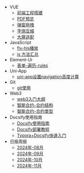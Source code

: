 <!--
 * @Description: 侧边栏文件
 * @Version: 2.0
 * @Autor: GXY
 * @Date: 2024-10-31 13:23:26
 * @LastEditors: GXY
 * @LastEditTime: 2024-11-20 09:11:52
-->
* VUE
  * [前端工程搭建](/ProjectDocs/Web-Engineering-Construction.md)
  * [PDF预览](/ProjectDocs/Preview-Pdf.md)
  * [弹窗拖拽](/ProjectDocs/Pop-Up-Drag.md)
  * [字体压缩](/ProjectDocs/Font-Compression.md)
  * [大屏适配](/ProjectDocs/Large-Screen-Adaptation.md)
* JavaScript
  * [flv-hls播放](/ProjectDocs/Flv-Hls-Play.md)
  * [js 方法汇总](/ProjectDocs/Method-Js.md)
* Element-Ui
  * [表单-遍历-rules](/ProjectDocs/Form-Traversal-Rules.md)
* Uni-App
  * [uni-app设置navigation高度计算](/ProjectDocs/Navigation-Height-Calculation.md)
* Git
  * [git使用](/ProjectDocs/Method-Git.md) 
* Web3
  * [web3入门大纲](/ProjectDocs/Started-Outline.md)
  * [智能合约-合约结构](/ProjectDocs/Solidity-Structure.md)
  * [智能合约-合约类型](/ProjectDocs/Solidity-Type.md)
* Docsify使用指南
  * [Docsify使用指南](/ProjectDocs/Docsify-User-Guide.md)
  * [Docsify部署教程](/ProjectDocs/Docsify-Deployment-Tutorial.md)
  * [Typora+Docsify快速入门](/ProjectDocs/Typora-Docsify-Quick-Start.md)
* 日报周报
  * [2024年-08月](/ProjectDocs/2024-08.md)
  * [2024年-09月](/ProjectDocs/2024-09.md)
  * [2024年-10月](/ProjectDocs/2024-10.md)
  * [2024年-11月](/ProjectDocs/2024-11.md)
  